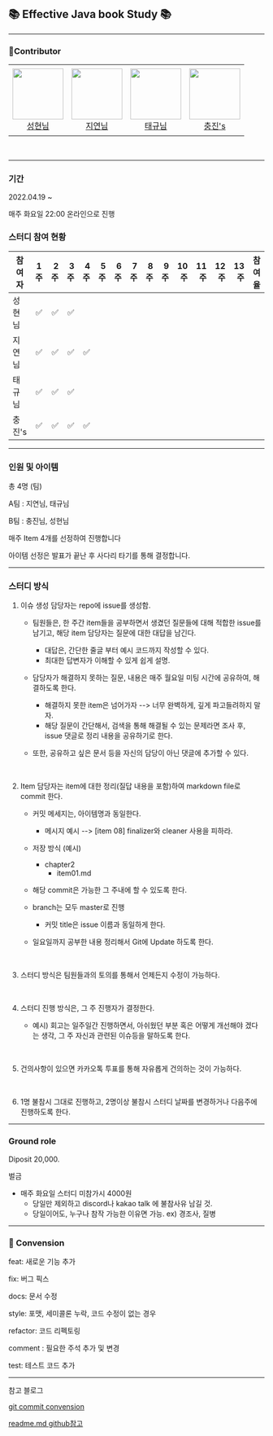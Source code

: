 ## 📚 Effective Java book Study 📚

---

### 🤝Contributor

<table>
  <tr height="140px">
    <td align="center">
      <a href="https://github.com/kimsunghyun1995"><img height="100px" width="100px" src="https://avatars.githubusercontent.com/u/48992412?v=4"/></a>
      <br />
      <a href="https://github.com/kimsunghyun1995">성현님 </a>
    </td>
    <td align="center">
      <a href="https://github.com/Jiyeon526"><img height="100px" width="100px" src="https://avatars.githubusercontent.com/u/72753409?v=4"/></a>
      <br />
      <a href="https://github.com/Jiyeon526">지연님 </a>
    </td>
    <td align="center">
      <a href="https://github.com/suker80"><img height="100px" width="100px" src="https://avatars.githubusercontent.com/u/39821474?v=4"/></a>
      <br />
      <a href="https://github.com/suker80">태규님 </a>
    </td>
    <td align="center">
      <a href="https://github.com/libra10042"><img height="100px" width="100px" src="https://avatars.githubusercontent.com/u/46278436?v=4"/></a>
      <br />
      <a href="https://github.com/libra10042">충진's </a>
    </td>
  
  </tr>
</table>

<br>

---

### 기간

2022.04.19 ~

매주 화요일 22:00 온라인으로 진행

### 스터디 참여 현황 
| 참여자 | 1주 | 2주 | 3주 | 4주 | 5주 | 6주 | 7주 | 8주 | 9주 | 10주 | 11주 | 12주 | 13주 | 참여율 | 
|---|:---:|---:|---:|---:|---:|---:|---:|---:|---:|---:|---:|---:|---:|---:|
| 성현님| ✅ | ✅ | ✅ |  |  |  |  |  |  |  |  |  |  |  |  |  |  |   | `  ` | 
| 지연님| ✅ | ✅ | ✅ | ✅ |  |  |  |  |  |  |  |  |  |  |  |  |  |   | `  ` | 
| 태규님| ✅ | ✅ | ✅ |  |  |  |  |  |  |  |  |  |  |  |  |  |  |   | `  ` | 
| 충진's| ✅ | ✅ | ✅ | ✅ |  |  |  |  |  |  |  |  |  |  |  |  |  |   | `  ` | 


---


### 인원 및 아이템

총 4명 (팀)

A팀 : 지연님, 태규님

B팀 : 충진님, 성현님

매주 Item 4개를 선정하여 진행합니다

아이템 선정은 발표가 끝난 후 사다리 타기를 통해 결정합니다. 



---

### 스터디 방식

1. 이슈 생성 담당자는 repo에 issue를 생성함. 

    -  팀원들은, 한 주간 item들을 공부하면서 생겼던 질문들에 대해 적합한 issue를 남기고, 해당 item 담당자는 질문에 대한 대답을 남긴다. 
        - 대답은, 간단한 줄글 부터 예시 코드까지 작성할 수 있다. 
        - 최대한 답변자가 이해할 수 있게 쉽게 설명. 

    - 담당자가 해결하지 못하는 질문, 내용은 매주 월요일 미팅 시간에 공유하여, 해결하도록 한다. 
        - 해결하지 못한 item은 넘어가자 --> 너무 완벽하게, 깊게 파고들려하지 말자. 
        - 해당 질문이 간단해서, 검색을 통해 해결될 수 있는 문제라면 조사 후, issue 댓글로 정리 내용을 공유하기로 한다. 
    - 또한, 공유하고 싶은 문서 등을 자신의 담당이 아닌 댓글에 추가할 수 있다.     


<br>

2. Item 담당자는 item에 대한 정리(질답 내용을 포함)하여 markdown file로 commit 한다. 

    -  커밋 메세지는, 아이템명과 동일한다. 
        -  메시지 예시 --> [item 08] finalizer와 cleaner 사용을 피하라. 
    - 저장 방식 (예시)
        - chapter2
            - item01.md
    - 해당 commit은 가능한 그 주내에 할 수 있도록 한다. 
    - branch는 모두 master로 진행
        - 커밋 title은 issue 이름과 동일하게 한다. 

    - 일요일까지 공부한 내용 정리해서 Git에 Update 하도록 한다. 

<br>

3. 스터디 방식은 팀원들과의 토의를 통해서 언제든지 수정이 가능하다. 


<br>

4. 스터디 진행 방식은, 그 주 진행자가 결정한다. 

    - 예시) 회고는 일주일간 진행하면서, 아쉬웠던 부분 혹은 어떻게 개선해야 겠다는 생각, 그 주 자신과 관련된 이슈등을 말하도록 한다.


<br> 

5. 건의사항이 있으면 카카오톡 투표를 통해 자유롭게 건의하는 것이 가능하다.


<br>


6. 1명 불참시 그대로 진행하고, 2명이상 불참시 스터디 날짜를 변경하거나 다음주에 진행하도록 한다.

---

### Ground role

Diposit 20,000.


벌금

   - 매주 화요일 스터디 미참가시 4000원
        - 당일만 제외하고 discord나 kakao talk 에 불참사유 남길 것. 
        - 당일이어도, 누구나 참작 가능한 이유면 가능. 
          ex) 경조사, 질병


---

### 🙏 Convension

feat: 새로운 기능 추가 

fix: 버그 픽스 

docs: 문서 수정

style: 포맷,  세미콜론 누락, 코드 수정이 없는 경우 

refactor: 코드 리펙토링

comment : 필요한 주석 추가 및 변경

test: 테스트 코드 추가
 
---



참고 블로그

[git commit convension](https://youngest-programming.tistory.com/550)

[readme.md github참고](https://github.com/java-squid/effective-java) 
